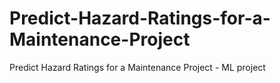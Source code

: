 # Predict-Hazard-Ratings-for-a-Maintenance-Project
Predict Hazard Ratings for a Maintenance Project - ML project
